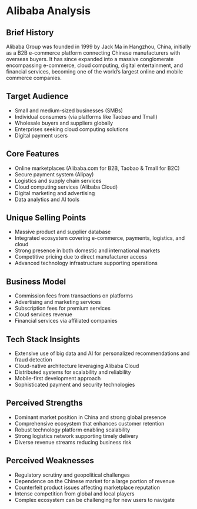 # Alibaba Analysis

## Brief History
Alibaba Group was founded in 1999 by Jack Ma in Hangzhou, China, initially as a B2B e-commerce platform connecting Chinese manufacturers with overseas buyers. It has since expanded into a massive conglomerate encompassing e-commerce, cloud computing, digital entertainment, and financial services, becoming one of the world’s largest online and mobile commerce companies.

## Target Audience
- Small and medium-sized businesses (SMBs)
- Individual consumers (via platforms like Taobao and Tmall)
- Wholesale buyers and suppliers globally
- Enterprises seeking cloud computing solutions
- Digital payment users

## Core Features
- Online marketplaces (Alibaba.com for B2B, Taobao & Tmall for B2C)
- Secure payment system (Alipay)
- Logistics and supply chain services
- Cloud computing services (Alibaba Cloud)
- Digital marketing and advertising
- Data analytics and AI tools

## Unique Selling Points
- Massive product and supplier database
- Integrated ecosystem covering e-commerce, payments, logistics, and cloud
- Strong presence in both domestic and international markets
- Competitive pricing due to direct manufacturer access
- Advanced technology infrastructure supporting operations

## Business Model
- Commission fees from transactions on platforms
- Advertising and marketing services
- Subscription fees for premium services
- Cloud services revenue
- Financial services via affiliated companies

## Tech Stack Insights
- Extensive use of big data and AI for personalized recommendations and fraud detection
- Cloud-native architecture leveraging Alibaba Cloud
- Distributed systems for scalability and reliability
- Mobile-first development approach
- Sophisticated payment and security technologies

## Perceived Strengths
- Dominant market position in China and strong global presence
- Comprehensive ecosystem that enhances customer retention
- Robust technology platform enabling scalability
- Strong logistics network supporting timely delivery
- Diverse revenue streams reducing business risk

## Perceived Weaknesses
- Regulatory scrutiny and geopolitical challenges
- Dependence on the Chinese market for a large portion of revenue
- Counterfeit product issues affecting marketplace reputation
- Intense competition from global and local players
- Complex ecosystem can be challenging for new users to navigate